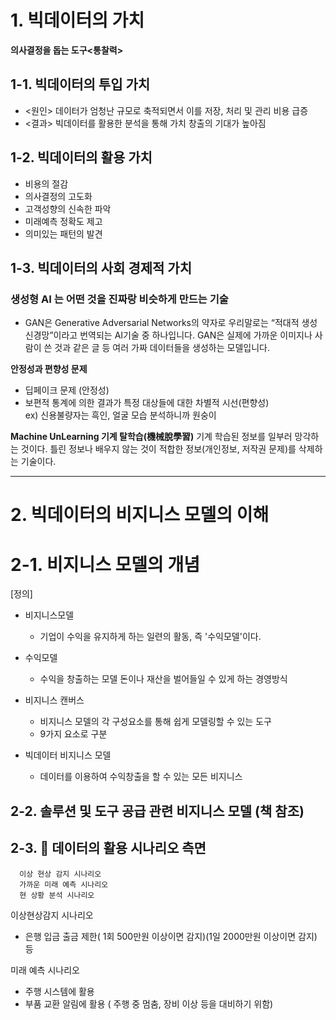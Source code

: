 # 1. 빅데이터의 가치
**의사결정을 돕는 도구<통찰력>**

## 1-1. 빅데이터의 투입 가치
- <원인> 데이터가 엄청난 규모로 축적되면서 이를 저장, 처리 및 관리 비용 급증
- <결과> 빅데이터를 활용한 분석을 통해 가치 창출의 기대가 높아짐


## 1-2. 빅데이터의 활용 가치 
- 비용의 절감
- 의사결정의 고도화
- 고객성향의 신속한 파악
- 미래예측 정확도 제고
- 의미있는 패턴의 발견 <br>

## 1-3. 빅데이터의 사회 경제적 가치

### 생성형 AI 는 어떤 것을 진짜랑 비슷하게 만드는 기술
- GAN은 Generative Adversarial Networks의 약자로 우리말로는 “적대적 생성 신경망”이라고 번역되는 AI기술 중 하나입니다. GAN은 실제에 가까운 이미지나 사람이 쓴 것과 같은 글 등 여러 가짜 데이터들을 생성하는 모델입니다.

**안정성과 편향성 문제**
- 딥페이크 문제 (안정성)
- 보편적 통계에 의한 결과가 특정 대상들에 대한 차별적 시선(편향성)<br>
ex) 신용불량자는 흑인, 얼굴 모습 분석하니까 원숭이

**Machine UnLearning 기계 탈학습(機械脫學習)**
기계 학습된 정보를 일부러 망각하는 것이다. 틀린 정보나 배우지 않는 것이 적합한 정보(개인정보, 저작권 문제)를 삭제하는 기술이다.

---
# 2. 빅데이터의 비지니스 모델의 이해

# 2-1. 비지니스 모델의 개념
[정의] 
- 비지니스모델
   - 기업이 수익을 유지하게 하는 일련의 활동, 즉 '수익모델'이다. <br>
- 수익모델
   - 수익을 창출하는 모델 돈이나 재산을 벌어들일 수 있게 하는 경영방식 <br>

- 비지니스 캔버스
   - 비지니스 모델의 각 구성요소를 통해 쉽게 모델링할 수 있는 도구
   - 9가지 요소로 구분

- 빅데이터 비지니스 모델
   - 데이터를 이용하여 수익창출을 할 수 있는 모든 비지니스
 
## 2-2. 솔루션 및 도구 공급 관련 비지니스 모델 (책 참조)  

## 2-3. 📍 데이터의 활용 시나리오 측면

      이상 현상 감지 시나리오
      가까운 미래 예측 시나리오
      현 상황 분석 시나리오

이상현상감지 시나리오
- 은행 입금 출금 제한( 1회 500만원 이상이면 감지)(1일 2000만원 이상이면 감지) 등
      
미래 예측 시나리오
- 주행 시스템에 활용
- 부품 교환 알림에 활용 ( 주행 중 멈춤, 장비 이상 등을 대비하기 위함)



